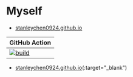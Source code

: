 # Myself

- [stanleychen0924.github.io](https://stanleychen0924.github.io/:target="_blank")

| GitHub Action  | 
| -------------- | 
| [![build](https://github.com/stanleychen0924/stanleychen0924.github.io/actions/workflows/php.yml/badge.svg)](https://github.com/stanleychen0924/stanleychen0924.github.io/actions/workflows/php.yml/)|

- [stanleychen0924.github.io](https://stanleychen0924.github.io/)(:target="_blank")
